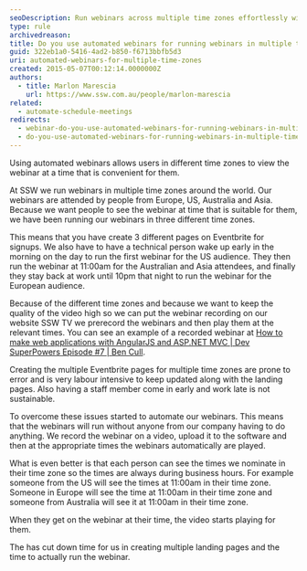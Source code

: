 ```yaml
---
seoDescription: Run webinars across multiple time zones effortlessly with automated recordings, ensuring global participation and reducing logistical burdens.
type: rule
archivedreason:
title: Do you use automated webinars for running webinars in multiple time zones?
guid: 322eb1a0-5416-4ad2-b850-f6713bbfb5d3
uri: automated-webinars-for-multiple-time-zones
created: 2015-05-07T00:12:14.0000000Z
authors:
  - title: Marlon Marescia
    url: https://www.ssw.com.au/people/marlon-marescia
related:
  - automate-schedule-meetings
redirects:
  - webinar-do-you-use-automated-webinars-for-running-webinars-in-multiple-time-zones
  - do-you-use-automated-webinars-for-running-webinars-in-multiple-time-zones
---
```


Using automated webinars allows users in different time zones to view the webinar at a time that is convenient for them.

<!--endintro-->

At SSW we run webinars in multiple time zones around the world. Our webinars are attended by people from Europe, US, Australia and Asia. Because we want people to see the webinar at time that is suitable for them, we have been running our webinars in three different time zones.

This means that you have create 3 different pages on Eventbrite for signups. We also have to have a technical person wake up early in the morning on the day to run the first webinar for the US audience. They then run the webinar at 11:00am for the Australian and Asia attendees, and finally they stay back at work until 10pm that night to run the webinar for the European audience.

Because of the different time zones and because we want to keep the quality of the video high so we can put the webinar recording on our website SSW TV we prerecord the webinars and then play them at the relevant times. You can see an example of a recorded webinar at [How to make web applications with AngularJS and ASP.NET MVC | Dev SuperPowers Episode #7 | Ben Cull](http://tv.ssw.com/5682/how-to-make-web-applications-with-angularjs-and-asp-net-mvc-dev-superpowers-episode-7).

Creating the multiple Eventbrite pages for multiple time zones are prone to error and is very labour intensive to keep updated along with the landing pages. Also having a staff member come in early and work late is not sustainable.

To overcome these issues started to automate our webinars. This means that the webinars will run without anyone from our company having to do anything. We record the webinar on a video, upload it to the software and then at the appropriate times the webinars automatically are played.

What is even better is that each person can see the times we nominate in their time zone so the times are always during business hours. For example someone from the US will see the times at 11:00am in their time zone. Someone in Europe will see the time at 11:00am in their time zone and someone from Australia will see it at 11:00am in their time zone.

When they get on the webinar at their time, the video starts playing for them.

The has cut down time for us in creating multiple landing pages and the time to actually run the webinar.
